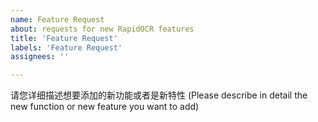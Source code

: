 ```yaml
---
name: Feature Request
about: requests for new RapidOCR features
title: 'Feature Request'
labels: 'Feature Request'
assignees: ''

---
```


请您详细描述想要添加的新功能或者是新特性
(Please describe in detail the new function or new feature you want to add)
